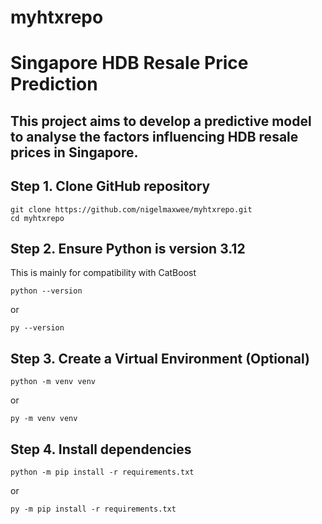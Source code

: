 # myhtxrepo
# Singapore HDB Resale Price Prediction
## This project aims to develop a predictive model to analyse the factors influencing HDB resale prices in Singapore.

## Step 1. Clone GitHub repository 
```
git clone https://github.com/nigelmaxwee/myhtxrepo.git
cd myhtxrepo
```

## Step 2. Ensure Python is version 3.12
This is mainly for compatibility with CatBoost
```
python --version
```
or
```
py --version
```

## Step 3. Create a Virtual Environment (Optional)
```
python -m venv venv
```
or
```
py -m venv venv
```

## Step 4. Install dependencies
```
python -m pip install -r requirements.txt
```
or
```
py -m pip install -r requirements.txt
```
